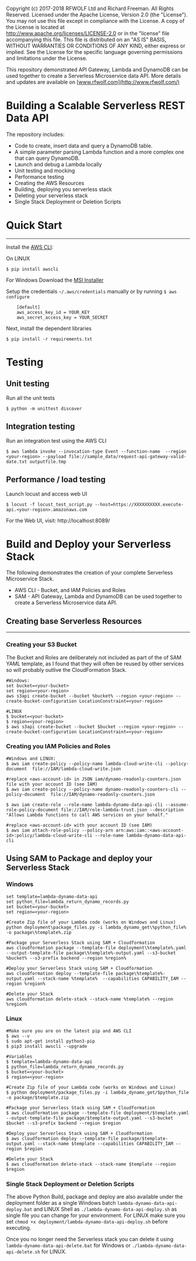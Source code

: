 Copyright (c) 2017-2018 RFWOLF Ltd and Richard Freeman. All Rights Reserved.
Licensed under the Apache License, Version 2.0 (the "License"). 
You may not use this file except in compliance with the License. 
A copy of the License is located at  
    http://www.apache.org/licenses/LICENSE-2.0
or in the "license" file accompanying this file. This file is distributed 
on an "AS IS" BASIS, WITHOUT WARRANTIES OR CONDITIONS OF ANY KIND, either 
express or implied. See the License for the specific language governing 
permissions and limitations under the License.

This repository demonstrated API Gateway, Lambda and DynamoDB can be used together to create a Serverless Microservice data API.
More details and updates are available on [www.rfwolf.com](http://www.rfwolf.com/)

# Building a Scalable Serverless REST Data API

The repository includes:
* Code to create, insert data and query a DynamoDB table. 
* A simple parameter parsing Lambda function and a more complex one that can query DynamoDB. 
* Launch and debug a Lambda locally
* Unit testing and mocking
* Performance testing
* Creating the AWS Resources
* Building, deploying you serverless stack
* Deleting your serverless stack
* Single Stack Deployment or Deletion Scripts

# Quick Start
-----------
Install the [AWS CLI](https://docs.aws.amazon.com/cli/latest/userguide/installing.html):

On LINUX
```
$ pip install awscli
```

For Windows Download the [MSI Installer](https://docs.aws.amazon.com/cli/latest/userguide/awscli-install-windows.html#install-msi-on-windows)

Setup the credentials `~/.aws/credentials` manually or by running `$ aws configure`

```code-block:: ini
    [default]
    aws_access_key_id = YOUR_KEY
    aws_secret_access_key = YOUR_SECRET
```
Next, install the dependent libraries

```code-block:: sh
$ pip install -r requirements.txt
```

# Testing

## Unit testing
Run all the unit tests
```
$ python -m unittest discover
```

## Integration testing
Run an integration test using the AWS CLI
```
$ aws lambda invoke --invocation-type Event --function-name  --region <your-region> --payload file://sample_data/request-api-gateway-valid-date.txt outputfile.tmp
```

## Performance / load testing
Launch locust and access web UI
```
$ locust -f locust_test_script.py --host=https://XXXXXXXXXX.execute-api.<your-region>.amazonaws.com

```
For the Web UI, visit: http://localhost:8089/

# Build and Deploy your Serverless Stack
The following demonstrates the creation of your complete Serverless Microservice Stack.
* AWS CLI - Bucket, and IAM Policies and Roles
* SAM - API Gateway, Lambda and DynamoDB can be used together to create a Serverless Microservice data API.


## Creating base Serverless Resources
-----------

### Creating your S3 Bucket
The Bucket and Roles are deliberately not included as part of the of SAM YAML template, as I found that they will often be reused by other services so will probably outlive the CloudFormation Stack.

```
#Windows:
set bucket=<your-bucket>
set region=<your-region>
aws s3api create-bucket --bucket %bucket% --region <your-region> --create-bucket-configuration LocationConstraint=<your-region>

#LINUX
$ bucket=<your-bucket>
$ region=<your-region>
$ aws s3api create-bucket --bucket $bucket --region <your-region> --create-bucket-configuration LocationConstraint=<your-region>
```

### Creating you IAM Policies and Roles

```
#Windows and LINUX:
$ aws iam create-policy --policy-name lambda-cloud-write-cli --policy-document  file://IAM/lambda-cloud-write.json

#replace <aws-account-id> in JSON iam/dynamo-readonly-counters.json file with your account ID (see IAM)
$ aws iam create-policy --policy-name dynamo-readonly-counters-cli --policy-document  file://IAM/dynamo-readonly-counters.json

$ aws iam create-role --role-name lambda-dynamo-data-api-cli --assume-role-policy-document file://IAM/role-lambda-trust.json --description "Allows Lambda functions to call AWS services on your behalf."

#replace <aws-account-id> with your account ID (see IAM)
$ aws iam attach-role-policy --policy-arn arn:aws:iam::<aws-account-id>:policy/lambda-cloud-write-cli --role-name lambda-dynamo-data-api-cli
```

## Using SAM to Package and deploy your Serverless Stack

### Windows
```
set template=lambda-dynamo-data-api
set python_file=lambda_return_dynamo_records.py
set bucket=<your-bucket>
set region=<your-region>

#Create Zip file of your Lambda code (works on Windows and Linux) 
python deployment\package_files.py -i lambda_dynamo_get\%python_file% -o package\%template%.zip

#Package your Serverless Stack using SAM + Cloudformation
aws cloudformation package --template-file deployment\%template%.yaml --output-template-file package\%template%-output.yaml --s3-bucket %bucket% --s3-prefix backend --region %region%

#Deploy your Serverless Stack using SAM + Cloudformation
aws cloudformation deploy --template-file package\%template%-output.yaml --stack-name %template%  --capabilities CAPABILITY_IAM --region %region%

#Delete your Stack
aws cloudformation delete-stack --stack-name %template% --region %region%
```

### Linux
```
#Make sure you are on the latest pip and AWS CLI
$ aws --v
$ sudo apt-get install python3-pip
$ pip3 install awscli --upgrade

#Variables
$ template=lambda-dynamo-data-api
$ python_file=lambda_return_dynamo_records.py
$ bucket=<your-bucket>
$ region=<your-region>

#Create Zip file of your Lambda code (works on Windows and Linux) 
$ python deployment/package_files.py -i lambda_dynamo_get/$python_file -o package/$template.zip

#Package your Serverless Stack using SAM + Cloudformation
$ aws cloudformation package --template-file deployment/$template.yaml --output-template-file package/$template-output.yaml --s3-bucket $bucket --s3-prefix backend --region $region

#Deploy your Serverless Stack using SAM + Cloudformation
$ aws cloudformation deploy --template-file package/$template-output.yaml --stack-name $template --capabilities CAPABILITY_IAM --region $region

#Delete your Stack
$ aws cloudformation delete-stack --stack-name $template --region $region
```

### Single Stack Deployment or Deletion Scripts
 
The above Python Build, package and deploy are also available under the deployment folder as a single Windows batch `lambda-dynamo-data-api-deploy.bat` and LINUX Shell as `./lambda-dynamo-data-api-deploy.sh` as single file you can change for your environment. For LINUX make sure you set `chmod +x deployment/lambda-dynamo-data-api-deploy.sh` before executing.

Once you no longer need the Serverless stack you can delete it using `lambda-dynamo-data-api-delete.bat` for Windows or `./lambda-dynamo-data-api-delete.sh` for LINUX.
